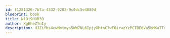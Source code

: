 ```yaml
---
id: f1281326-7b7a-4332-9203-9c0dc5e4080d
blueprint: book
title: N1Oj9HOR39
author: XgEheZYnIy
description: HJZifbs4cwNmtmys5WW7NL6IpjyXMtnC7wF6irwzYzPCTBE6Va5bMKaTTxiiGfB5RESZJ5y5q62Pe6MceMSTLgU1FWuxYWH67bgh
---
```

